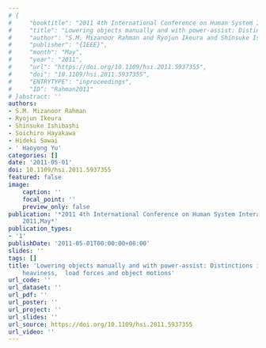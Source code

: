 ```yaml
---
# {
#     "booktitle": "2011 4th International Conference on Human System Interactions,  {HSI} 2011",
#     "title": "Lowering objects manually and with power-assist: Distinctions in perceived heaviness,  load forces and object motions",
#     "author": "S.M. Mizanoor Rahman and Ryojun Ikeura and Shinsuke Ishibashi and Soichiro Hayakawa and Hideki Sawai and  Haoyong Yu",
#     "publisher": "{IEEE}",
#     "month": "May",
#     "year": "2011",
#     "url": "https://doi.org/10.1109/hsi.2011.5937355",
#     "doi": "10.1109/hsi.2011.5937355",
#     "ENTRYTYPE": "inproceedings",
#     "ID": "Rahman2011"
# }abstract: ''
authors:
- S.M. Mizanoor Rahman
- Ryojun Ikeura
- Shinsuke Ishibashi
- Soichiro Hayakawa
- Hideki Sawai
- ' Haoyong Yu'
categories: []
date: '2011-05-01'
doi: 10.1109/hsi.2011.5937355
featured: false
image:
    caption: ''
    focal_point: ''
    preview_only: false
publication: '*2011 4th International Conference on Human System Interactions,  HSI
    2011,May*'
publication_types:
- '1'
publishDate: '2011-05-01T00:00:00+08:00'
slides: ''
tags: []
title: 'Lowering objects manually and with power-assist: Distinctions in perceived
    heaviness,  load forces and object motions'
url_code: ''
url_dataset: ''
url_pdf: ''
url_poster: ''
url_project: ''
url_slides: ''
url_source: https://doi.org/10.1109/hsi.2011.5937355
url_video: ''
---
```

